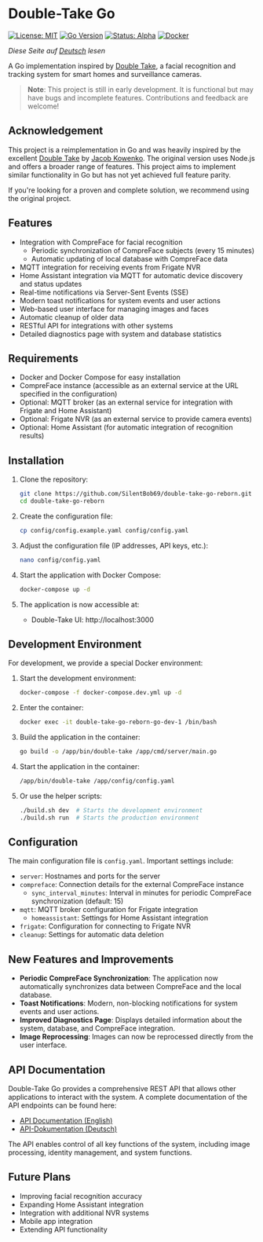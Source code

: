 # Double-Take Go

[![License: MIT](https://img.shields.io/badge/License-MIT-yellow.svg)](https://opensource.org/licenses/MIT)
[![Go Version](https://img.shields.io/badge/Go-1.24-blue.svg)](https://golang.org)
[![Status: Alpha](https://img.shields.io/badge/Status-Alpha-red.svg)]()
[![Docker](https://img.shields.io/badge/Docker-Required-blue.svg)]()

*Diese Seite auf [Deutsch](README.md) lesen*

A Go implementation inspired by [Double Take](https://github.com/jakowenko/double-take), a facial recognition and tracking system for smart homes and surveillance cameras.

> **Note**: This project is still in early development. It is functional but may have bugs and incomplete features. Contributions and feedback are welcome!

## Acknowledgement

This project is a reimplementation in Go and was heavily inspired by the excellent [Double Take](https://github.com/jakowenko/double-take) by [Jacob Kowenko](https://github.com/jakowenko). The original version uses Node.js and offers a broader range of features. This project aims to implement similar functionality in Go but has not yet achieved full feature parity.

If you're looking for a proven and complete solution, we recommend using the original project.

## Features

- Integration with CompreFace for facial recognition
  - Periodic synchronization of CompreFace subjects (every 15 minutes)
  - Automatic updating of local database with CompreFace data
- MQTT integration for receiving events from Frigate NVR
- Home Assistant integration via MQTT for automatic device discovery and status updates
- Real-time notifications via Server-Sent Events (SSE)
- Modern toast notifications for system events and user actions
- Web-based user interface for managing images and faces
- Automatic cleanup of older data
- RESTful API for integrations with other systems
- Detailed diagnostics page with system and database statistics

## Requirements

- Docker and Docker Compose for easy installation
- CompreFace instance (accessible as an external service at the URL specified in the configuration)
- Optional: MQTT broker (as an external service for integration with Frigate and Home Assistant)
- Optional: Frigate NVR (as an external service to provide camera events)
- Optional: Home Assistant (for automatic integration of recognition results)

## Installation

1. Clone the repository:
   ```bash
   git clone https://github.com/SilentBob69/double-take-go-reborn.git
   cd double-take-go-reborn
   ```

2. Create the configuration file:
   ```bash
   cp config/config.example.yaml config/config.yaml
   ```

3. Adjust the configuration file (IP addresses, API keys, etc.):
   ```bash
   nano config/config.yaml
   ```

4. Start the application with Docker Compose:
   ```bash
   docker-compose up -d
   ```

5. The application is now accessible at:
   - Double-Take UI: http://localhost:3000

## Development Environment

For development, we provide a special Docker environment:

1. Start the development environment:
   ```bash
   docker-compose -f docker-compose.dev.yml up -d
   ```

2. Enter the container:
   ```bash
   docker exec -it double-take-go-reborn-go-dev-1 /bin/bash
   ```

3. Build the application in the container:
   ```bash
   go build -o /app/bin/double-take /app/cmd/server/main.go
   ```

4. Start the application in the container:
   ```bash
   /app/bin/double-take /app/config/config.yaml
   ```

5. Or use the helper scripts:
   ```bash
   ./build.sh dev  # Starts the development environment
   ./build.sh run  # Starts the production environment
   ```

## Configuration

The main configuration file is `config.yaml`. Important settings include:

- `server`: Hostnames and ports for the server
- `compreface`: Connection details for the external CompreFace instance
  - `sync_interval_minutes`: Interval in minutes for periodic CompreFace synchronization (default: 15)
- `mqtt`: MQTT broker configuration for Frigate integration
  - `homeassistant`: Settings for Home Assistant integration
- `frigate`: Configuration for connecting to Frigate NVR
- `cleanup`: Settings for automatic data deletion

## New Features and Improvements

- **Periodic CompreFace Synchronization**: The application now automatically synchronizes data between CompreFace and the local database.
- **Toast Notifications**: Modern, non-blocking notifications for system events and user actions.
- **Improved Diagnostics Page**: Displays detailed information about the system, database, and CompreFace integration.
- **Image Reprocessing**: Images can now be reprocessed directly from the user interface.

## API Documentation

Double-Take Go provides a comprehensive REST API that allows other applications to interact with the system. A complete documentation of the API endpoints can be found here:

- [API Documentation (English)](docs/API.en.md)
- [API-Dokumentation (Deutsch)](docs/API.md)

The API enables control of all key functions of the system, including image processing, identity management, and system functions.

## Future Plans

- Improving facial recognition accuracy
- Expanding Home Assistant integration
- Integration with additional NVR systems
- Mobile app integration
- Extending API functionality
